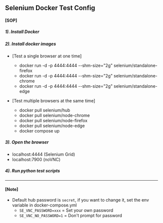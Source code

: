 ## Selenium Docker Test Config

#### [SOP]

##### 1).  Install Docker

##### 2).  Install docker images
+  [Test a single browser at one time]
    + docker run -d -p 4444:4444 --shm-size="2g" selenium/standalone-firefox
    + docker run -d -p 4444:4444 --shm-size="2g" selenium/standalone-chrome
    + docker run -d -p 4444:4444 --shm-size="2g" selenium/standalone-edge

+  [Test multiple browsers at the same time]
    + docker pull selenium/hub
    + docker pull selenium/node-chrome
    + docker pull selenium/node-firefox
    + docker pull selenium/node-edge
    + docker compose up

##### 3).  Open the browser
+ localhost:4444 (Selenium Grid)
+ localhost:7900 (noVNC) 

##### 4).  Run python test scripts 
---
#### [Note]
- Default hub password is `secret`, if you want to change it, set the env variable in docker-compose.yml
    - `SE_VNC_PASSWORD=xxx` = Set your own password
    - `SE_VNC_NO_PASSWORD=1` = Don't prompt for password 
